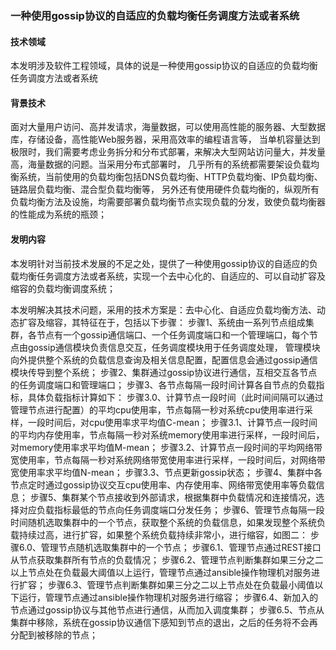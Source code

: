 ### 一种使用gossip协议的自适应的负载均衡任务调度方法或者系统

#### 技术领域

本发明涉及软件工程领域，具体的说是一种使用gossip协议的自适应的负载均衡任务调度方法或者系统

#### 背景技术

面对大量用户访问、高并发请求，海量数据，可以使用高性能的服务器、大型数据库，存储设备，高性能Web服务器，采用高效率的编程语言等，
当单机容量达到极限时，我们需要考虑业务拆分和分布式部署，来解决大型网站访问量大，并发量高，海量数据的问题。当采用分布式部署时，
几乎所有的系统都需要架设负载均衡系统，当前使用的负载均衡包括DNS负载均衡、HTTP负载均衡、IP负载均衡、链路层负载均衡、混合型负载均衡等，
另外还有使用硬件负载均衡的，纵观所有负载均衡方法及设施，均需要部署负载均衡节点实现负载的分发，致使负载均衡器的性能成为系统的瓶颈；

#### 发明内容
本发明针对当前技术发展的不足之处，提供了一种使用gossip协议的自适应的负载均衡任务调度方法或者系统，实现一个去中心化的、自适应的、可以自动扩容及
缩容的负载均衡调度系统；

本发明解决其技术问题，采用的技术方案是：去中心化、自适应负载均衡方法、动态扩容及缩容，其特征在于，包括以下步骤：
步骤1、系统由一系列节点组成集群，各节点有一个gossip通信端口、一个任务调度端口和一个管理端口，每个节点由gossip通信模块负责信息交互，任务调度模块用于任务调度处理，
管理模块向外提供整个系统的负载信息查询及相关信息配置，配置信息会通过gossip通信模块传导到整个系统；
步骤2、集群通过gossip协议进行通信，互相交互各节点的任务调度端口和管理端口；
步骤3、各节点每隔一段时间计算各自节点的负载指标，具体负载指标计算如下：
步骤3.0、计算节点一段时间（此时间间隔可以通过管理节点进行配置）的平均cpu使用率，节点每隔一秒对系统cpu使用率进行采样，一段时间后，对cpu使用率求平均值C-mean；
步骤3.1、计算节点一段时间的平均内存使用率，节点每隔一秒对系统memory使用率进行采样，一段时间后，对memory使用率求平均值M-mean；
步骤3.2、计算节点一段时间的平均网络带宽使用率，节点每隔一秒对系统网络带宽使用率进行采样，一段时间后，对网络带宽使用率求平均值N-mean；
步骤3.3、节点更新gossip状态；
步骤4、集群中各节点定时通过gossip协议交互cpu使用率、内存使用率、网络带宽使用率等负载信息；
步骤5、集群某个节点接收到外部请求，根据集群中负载情况和连接情况，选择对应负载指标最低的节点向任务调度端口分发任务；
步骤6、管理节点每隔一段时间随机选取集群中的一个节点，获取整个系统的负载信息，如果发现整个系统负载持续过高，进行扩容，如果整个系统负载持续非常小，进行缩容，如图二：
步骤6.0、管理节点随机选取集群中的一个节点；
步骤6.1、管理节点通过REST接口从节点获取集群所有节点的负载情况；
步骤6.2、管理节点判断集群如果三分之二以上节点处在负载最大阈值以上运行，管理节点通过ansible操作物理机对服务进行扩容；
步骤6.3、管理节点判断集群如果三分之二以上节点处在负载最小阈值以下运行，管理节点通过ansible操作物理机对服务进行缩容；
步骤6.4、新加入的节点通过gossip协议与其他节点进行通信，从而加入调度集群；
步骤6.5、节点从集群中移除，系统在gossip协议通信下感知到节点的退出，之后的任务将不会再分配到被移除的节点；






